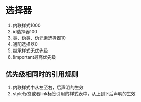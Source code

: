 # 选择器

1. 内联样式1000
2. id选择器100
3. 类、伪类、伪元素选择器10
4. 通配选择器0
5. 继承样式无优先级
6. !important最高优先级

## 优先级相同时的引用规则

1. 内联样式中从左至右，后声明的生效
2. style标签或者link标签引用的样式表中，从上到下后声明的生效

